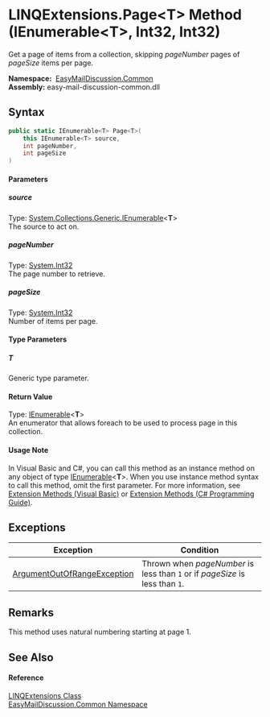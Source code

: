 LINQExtensions.Page&lt;T> Method (IEnumerable&lt;T>, Int32, Int32)
==================================================================
Get a page of items from a collection, skipping *pageNumber* pages of *pageSize* items per page.

  **Namespace:**  [EasyMailDiscussion.Common][1]  
  **Assembly:** easy-mail-discussion-common.dll

Syntax
------

```csharp
public static IEnumerable<T> Page<T>(
	this IEnumerable<T> source,
	int pageNumber,
	int pageSize
)

```

#### Parameters

##### *source*
Type: [System.Collections.Generic.IEnumerable][2]&lt;**T**>  
 The source to act on.

##### *pageNumber*
Type: [System.Int32][3]  
 The page number to retrieve.

##### *pageSize*
Type: [System.Int32][3]  
 Number of items per page.

#### Type Parameters

##### *T*
Generic type parameter.

#### Return Value
Type: [IEnumerable][2]&lt;**T**>  
 An enumerator that allows foreach to be used to process page in this collection. 
#### Usage Note
In Visual Basic and C#, you can call this method as an instance method on any object of type [IEnumerable][2]&lt;**T**>. When you use instance method syntax to call this method, omit the first parameter. For more information, see [Extension Methods (Visual Basic)][4] or [Extension Methods (C# Programming Guide)][5].

Exceptions
----------

| Exception                        | Condition                                                                    |
| -------------------------------- | ---------------------------------------------------------------------------- |
| [ArgumentOutOfRangeException][6] | Thrown when *pageNumber* is less than `1` or if *pageSize* is less than `1`. |


Remarks
-------
 This method uses natural numbering starting at page 1. 

See Also
--------

#### Reference
[LINQExtensions Class][7]  
[EasyMailDiscussion.Common Namespace][1]  

[1]: ../README.md
[2]: https://docs.microsoft.com/dotnet/api/system.collections.generic.ienumerable-1
[3]: https://docs.microsoft.com/dotnet/api/system.int32
[4]: https://docs.microsoft.com/dotnet/visual-basic/programming-guide/language-features/procedures/extension-methods
[5]: https://docs.microsoft.com/dotnet/csharp/programming-guide/classes-and-structs/extension-methods
[6]: https://docs.microsoft.com/dotnet/api/system.argumentoutofrangeexception
[7]: README.md